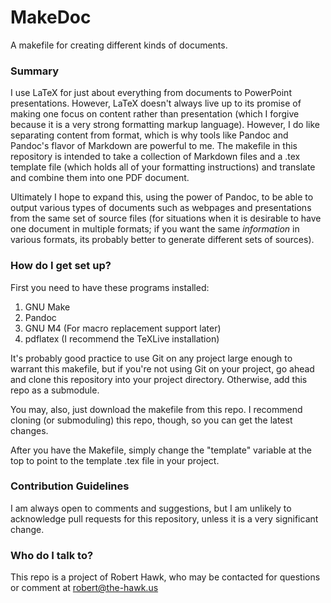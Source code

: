 # MakeDoc
A makefile for creating different kinds of documents.

### Summary
I use LaTeX for just about everything from documents to PowerPoint
presentations. However, LaTeX doesn't always live up to its promise of making
one focus on content rather than presentation (which I forgive because it is a
very strong formatting markup language). However, I do like separating content
from format, which is why tools like Pandoc and Pandoc's flavor of Markdown are
powerful to me. The makefile in this repository is intended to take a collection
of Markdown files and a .tex template file (which holds all of your formatting
instructions) and translate and combine them into one PDF document.

Ultimately I hope to expand this, using the power of Pandoc, to be able to
output various types of documents such as webpages and presentations from the
same set of source files (for situations when it is desirable to have one
document in multiple formats; if you want the same _information_ in various
formats, its probably better to generate different sets of sources).

### How do I get set up?
First you need to have these programs installed:

 1.	GNU Make
 2. Pandoc
 3. GNU M4 (For macro replacement support later)
 4. pdflatex (I recommend the TeXLive installation)

It's probably good practice to use Git on any project large enough to warrant
this makefile, but if you're not using Git on your project, go ahead and clone
this repository into your project directory. Otherwise, add this repo as a
submodule.

You may, also, just download the makefile from this repo. I recommend cloning
(or submoduling) this repo, though, so you can get the latest changes.

After you have the Makefile, simply change the "template" variable at the top to
point to the template .tex file in your project.

### Contribution Guidelines
I am always open to comments and suggestions, but I am unlikely to acknowledge
pull requests for this repository, unless it is a very significant change.

### Who do I talk to?
This repo is a project of Robert Hawk, who may be contacted for questions or
comment at robert@the-hawk.us
